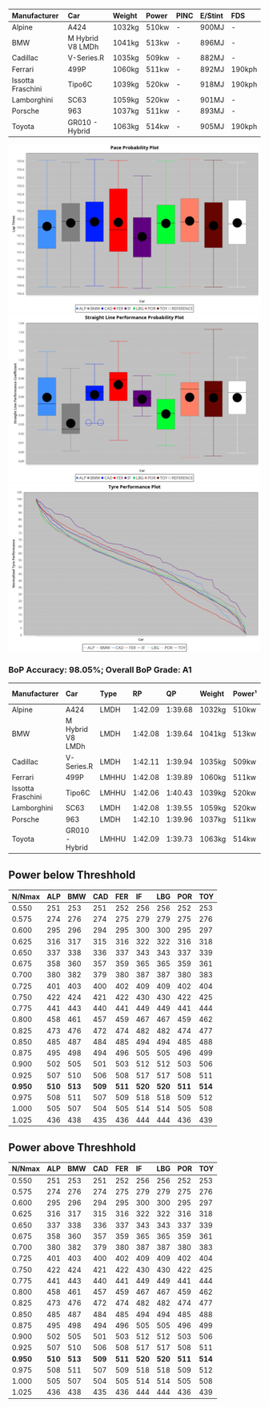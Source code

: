 |Manufacturer|Car|Weight|Power|PINC|E/Stint|FDS|
|:-|:-|:-|:-|:-|:-|:-|
|Alpine|A424|1032kg|510kw|-|900MJ|-|
|BMW|M Hybrid V8 LMDh|1041kg|513kw|-|896MJ|-|
|Cadillac|V-Series.R|1035kg|509kw|-|882MJ|-|
|Ferrari|499P|1060kg|511kw|-|892MJ|190kph|
|Issotta Fraschini|Tipo6C|1039kg|520kw|-|918MJ|190kph|
|Lamborghini|SC63|1059kg|520kw|-|901MJ|-|
|Porsche|963|1037kg|511kw|-|893MJ|-|
|Toyota|GR010 - Hybrid|1063kg|514kw|-|905MJ|190kph|

![PACECHART](./IMG/AUTO.png)
![STRAIGHTLINEPERFORMANCECHART](./IMG/AUTO_sp.png)
![TYREPERFORMANCECHART](./IMG/AUTO_tw.png)

### BoP Accuracy: 98.05%; Overall BoP Grade: A1
|Manufacturer|Car|Type|RP|QP|Weight|Power¹|Threshhold|PINC|Power²|E/Stint|AVG Vmax|FDS|RDLC|L/Stint|BOP-Grade|ModelAccuracy|ModelPoints|Match%|
|:-|:-|:-|:-|:-|:-|:-|:-|:-|:-|:-|:-|:-|:-|:-|:-|:-|:-|:-|
|Alpine|A424|LMDH|1:42.09|1:39.68|1032kg|510kw|210.0kph|-|510kw|900MJ|296.85kph|-|1.03|33|~A1|81.46%|523|100.00%|
|BMW|M Hybrid V8 LMDh|LMDH|1:42.08|1:39.64|1041kg|513kw|210.0kph|-|513kw|896MJ|292.35kph|-|1.02|33|~A1|98.60%|1690|100.00%|
|Cadillac|V-Series.R|LMDH|1:42.11|1:39.94|1035kg|509kw|210.0kph|-|509kw|882MJ|296.34kph|-|1.02|33|~A1|98.38%|1765|95.87%|
|Ferrari|499P|LMHHU|1:42.08|1:39.89|1060kg|511kw|210.0kph|-|511kw|892MJ|298.05kph|190kph|1.03|33|~A1|92.24%|2247|100.00%|
|Issotta Fraschini|Tipo6C|LMHHU|1:42.06|1:40.43|1039kg|520kw|210.0kph|-|520kw|918MJ|297.01kph|190kph|1.07|33|+A2|66.67%|96|92.39%|
|Lamborghini|SC63|LMDH|1:42.08|1:39.55|1059kg|520kw|210.0kph|-|520kw|901MJ|293.82kph|-|1.03|33|~A1|96.77%|419|96.12%|
|Porsche|963|LMDH|1:42.10|1:39.96|1037kg|511kw|210.0kph|-|511kw|893MJ|296.76kph|-|1.02|33|~A1|96.81%|5438|100.00%|
|Toyota|GR010 - Hybrid|LMHHU|1:42.09|1:39.73|1063kg|514kw|210.0kph|-|514kw|905MJ|295.98kph|190kph|1.03|33|~A1|86.04%|1751|100.00%|

## Power below Threshhold
|N/Nmax|ALP|BMW|CAD|FER|IF|LBG|POR|TOY|
|:-|:-|:-|:-|:-|:-|:-|:-|:-|
|0.550|251|253|251|252|256|256|252|253|
|0.575|274|276|274|275|279|279|275|276|
|0.600|295|296|294|295|300|300|295|297|
|0.625|316|317|315|316|322|322|316|318|
|0.650|337|338|336|337|343|343|337|339|
|0.675|358|360|357|359|365|365|359|361|
|0.700|380|382|379|380|387|387|380|383|
|0.725|401|403|400|402|409|409|402|404|
|0.750|422|424|421|422|430|430|422|425|
|0.775|441|443|440|441|449|449|441|444|
|0.800|458|461|457|459|467|467|459|462|
|0.825|473|476|472|474|482|482|474|477|
|0.850|485|487|484|485|494|494|485|488|
|0.875|495|498|494|496|505|505|496|499|
|0.900|502|505|501|503|512|512|503|506|
|0.925|507|510|506|508|517|517|508|511|
|**0.950**|**510**|**513**|**509**|**511**|**520**|**520**|**511**|**514**|
|0.975|508|511|507|509|518|518|509|512|
|1.000|505|507|504|505|514|514|505|508|
|1.025|436|438|435|436|444|444|436|439|

## Power above Threshhold
|N/Nmax|ALP|BMW|CAD|FER|IF|LBG|POR|TOY|
|:-|:-|:-|:-|:-|:-|:-|:-|:-|
|0.550|251|253|251|252|256|256|252|253|
|0.575|274|276|274|275|279|279|275|276|
|0.600|295|296|294|295|300|300|295|297|
|0.625|316|317|315|316|322|322|316|318|
|0.650|337|338|336|337|343|343|337|339|
|0.675|358|360|357|359|365|365|359|361|
|0.700|380|382|379|380|387|387|380|383|
|0.725|401|403|400|402|409|409|402|404|
|0.750|422|424|421|422|430|430|422|425|
|0.775|441|443|440|441|449|449|441|444|
|0.800|458|461|457|459|467|467|459|462|
|0.825|473|476|472|474|482|482|474|477|
|0.850|485|487|484|485|494|494|485|488|
|0.875|495|498|494|496|505|505|496|499|
|0.900|502|505|501|503|512|512|503|506|
|0.925|507|510|506|508|517|517|508|511|
|**0.950**|**510**|**513**|**509**|**511**|**520**|**520**|**511**|**514**|
|0.975|508|511|507|509|518|518|509|512|
|1.000|505|507|504|505|514|514|505|508|
|1.025|436|438|435|436|444|444|436|439|
